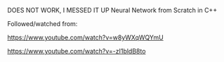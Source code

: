 DOES NOT WORK, I MESSED IT UP
Neural Network from Scratch in C++

Followed/watched from:

https://www.youtube.com/watch?v=w8yWXqWQYmU

https://www.youtube.com/watch?v=-zI1bldB8to

